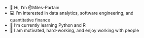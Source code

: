 - 👋 Hi, I’m @Miles-Partain
- 💻 I’m interested in data analytics, software engineering, and quantitative finance
- 🌱 I’m currently learning Python and R
- 👀 I am motivated, hard-working, and enjoy working with people

<!---
Miles-Partain/Miles-Partain is a ✨ special ✨ repository because its `README.md` (this file) appears on your GitHub profile.
You can click the Preview link to take a look at your changes.
--->
